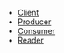- [Client](client/client-configuration-client)
- [Producer](client/client-configuration-producer)
- [Consumer](client/client-configuration-consumer)
- [Reader](client/client-configuration-reader)
